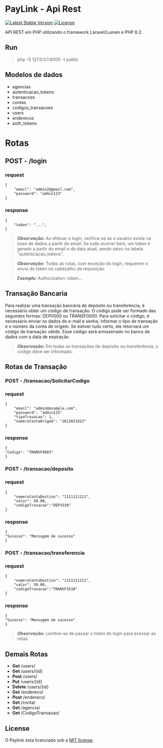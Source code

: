 # PayLink - Api Rest


[![Latest Stable Version](https://img.shields.io/packagist/v/laravel/lumen-framework)](https://packagist.org/packages/laravel/lumen-framework)
[![License](https://img.shields.io/packagist/l/laravel/lumen)](https://packagist.org/packages/laravel/lumen-framework)

API REST em PHP utilizando o framework Laravel/Lumen e PHP 8.2. 

## Run

> php -S 127.0.0.1:8000 -t public

## Modelos de dados
 * agencias 
 * autenticacao_tokens
 * transacoes 
 * contas
 * codigos_transacoes
 * users
 * enderecos
 * auth_tokens 

# Rotas

## POST - /login

### request 
    {
        "email": "admin2@gmail.com",
        "password": "admin123"
    }
### response
    {
        "token": "...",
    }

> ***Observação:*** Ao efetuar o login, verifica-se se o usuário existe na base de dados a partir do email. Se tudo ocorrer bem, um token é gerado a partir do email e da data atual, sendo salvo na tabela "autenticacao_tokens".

> ***Observação:*** Todas as rotas, com exceção do login, requerem o envio do token no cabeçalho da requisição.

> ***Exemplo:*** Authorization: token...

## Transação Bancaria

Para realizar uma transação bancária de depósito ou transferência, é necessário obter um código de transação. O código pode ser formado das seguintes formas: DEP0000 ou TRANSF0000. Para solicitar o código, é necessário enviar os dados de e-mail e senha, informar o tipo de transação e o número da conta de origem. Se estiver tudo certo, ele retornará um código de transação válido. Esse código será armazenado no banco de dados com a data de expiração.

> ***Observação:*** Em todas as transações de depósito ou transferência, o código deve ser informado.

## Rotas de Transação

### POST - /transacao/SolicitarCodigo

### request 
    {
        "email": "admin@example.com",
        "password": "admin123"
        "tipoTrasacao": 1,
        "numeroContaOrigem": "2613821813"
    }
### response
    {
    "Codigo": "TRANSF8803"
    }

### POST - /transacao/deposito

### request 
    {
        "numeroContaDestino": "1111111111", 
        "valor": 50.00,
        "codigoTrasacao":"DEP3538"
    }
### response
    {
    "Sucesso": "Mensagem de sucesso"
    }

### POST - /transacao/transferencia

### request 
    {
        "numeroContaDestino": "1111111111", 
        "valor": 50.00,
        "codigoTrasacao":"TRANSF3538"
    }
### response
    {
    "Sucesso": "Mensagem de sucesso"
    }

> ***Observação:*** Lembre-se de passar o token de login para acessar as rotas.


## Demais Rotas

* **Get** /users/
* **Get** /users/{id}
* **Post** /users/
* **Put** /users/{id}
* **Delete** /users/{id}
* **Get** /endereco/
* **Post** /endereco/
* **Get** /conta/
* **Get** /agencia/
* **Get** /CodigoTransacao/

## License

O Paylink esta licenciado sob a [MIT license](https://opensource.org/licenses/MIT).
